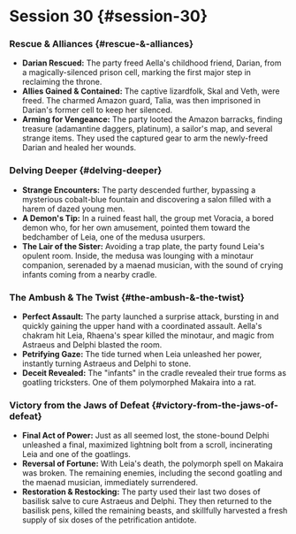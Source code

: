 # Session 30 {#session-30}

### **Rescue & Alliances** {#rescue-&-alliances}

* **Darian Rescued:** The party freed Aella's childhood friend, Darian, from a magically-silenced prison cell, marking the first major step in reclaiming the throne.  
* **Allies Gained & Contained:** The captive lizardfolk, Skal and Veth, were freed. The charmed Amazon guard, Talia, was then imprisoned in Darian's former cell to keep her silenced.  
* **Arming for Vengeance:** The party looted the Amazon barracks, finding treasure (adamantine daggers, platinum), a sailor's map, and several strange items. They used the captured gear to arm the newly-freed Darian and healed her wounds.

### **Delving Deeper** {#delving-deeper}

* **Strange Encounters:** The party descended further, bypassing a mysterious cobalt-blue fountain and discovering a salon filled with a harem of dazed young men.  
* **A Demon's Tip:** In a ruined feast hall, the group met Voracia, a bored demon who, for her own amusement, pointed them toward the bedchamber of Leia, one of the medusa usurpers.  
* **The Lair of the Sister:** Avoiding a trap plate, the party found Leia's opulent room. Inside, the medusa was lounging with a minotaur companion, serenaded by a maenad musician, with the sound of crying infants coming from a nearby cradle.

### **The Ambush & The Twist** {#the-ambush-&-the-twist}

* **Perfect Assault:** The party launched a surprise attack, bursting in and quickly gaining the upper hand with a coordinated assault. Aella's chakram hit Leia, Rhaena's spear killed the minotaur, and magic from Astraeus and Delphi blasted the room.  
* **Petrifying Gaze:** The tide turned when Leia unleashed her power, instantly turning Astraeus and Delphi to stone.  
* **Deceit Revealed:** The "infants" in the cradle revealed their true forms as goatling tricksters. One of them polymorphed Makaira into a rat.

### **Victory from the Jaws of Defeat** {#victory-from-the-jaws-of-defeat}

* **Final Act of Power:** Just as all seemed lost, the stone-bound Delphi unleashed a final, maximized lightning bolt from a scroll, incinerating Leia and one of the goatlings.  
* **Reversal of Fortune:** With Leia's death, the polymorph spell on Makaira was broken. The remaining enemies, including the second goatling and the maenad musician, immediately surrendered.  
* **Restoration & Restocking:** The party used their last two doses of basilisk salve to cure Astraeus and Delphi. They then returned to the basilisk pens, killed the remaining beasts, and skillfully harvested a fresh supply of six doses of the petrification antidote.
